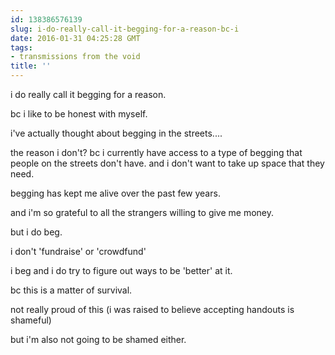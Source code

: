 ```yaml
---
id: 138386576139
slug: i-do-really-call-it-begging-for-a-reason-bc-i
date: 2016-01-31 04:25:28 GMT
tags:
- transmissions from the void
title: ''
---
```


i do really call it begging for a reason.

bc i like to be honest with myself.

i've actually thought about begging in the streets....

the reason i don't? bc i currently have access to a type of begging that people on the streets don't have. and i don't want to take up space that they need.

begging has kept me alive over the past few years.

and i'm so grateful to all the strangers willing to give me money.

but i do beg.

i don't 'fundraise' or 'crowdfund'

i beg and i do try to figure out ways to be 'better' at it.

bc this is a matter of survival.

not really proud of this (i was raised to believe accepting handouts is shameful)

but i'm also not going to be shamed either.